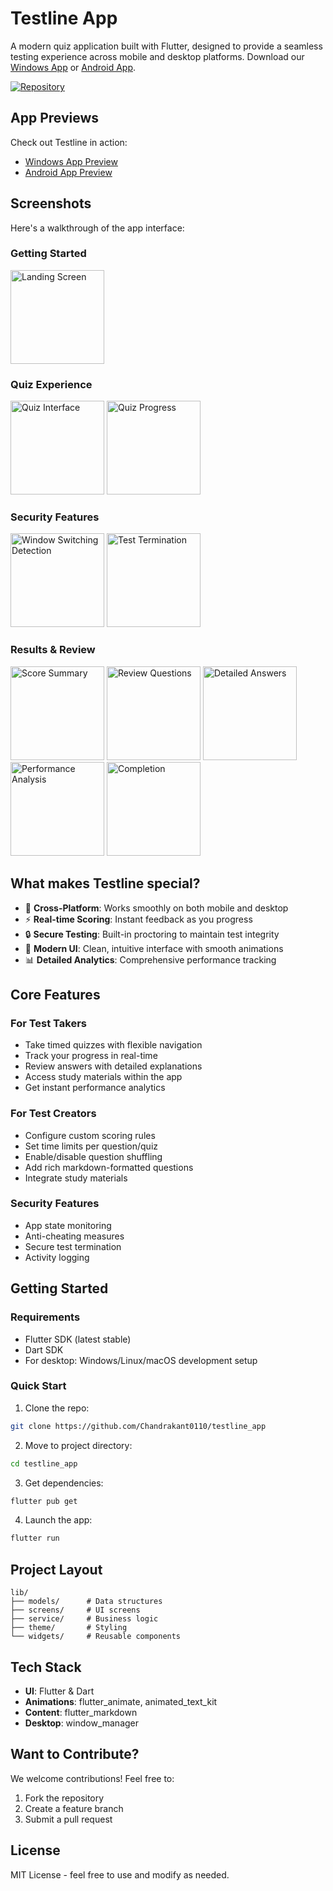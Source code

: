 # Testline App

A modern quiz application built with Flutter, designed to provide a seamless testing experience across mobile and desktop platforms. Download our [Windows App](https://github.com/Chandrakant0110/testline_app/releases/download/v1.0.2/Release.exe) or [Android App](https://github.com/Chandrakant0110/testline_app/releases/download/v1.0.2/testline_app_v1.0.2.apk).

[![Repository](https://img.shields.io/badge/github-testline__app-blue?logo=github)](https://github.com/Chandrakant0110/testline_app)

## App Previews

Check out Testline in action:
- [Windows App Preview](https://youtu.be/u5r25c1j1o8)
- [Android App Preview](https://youtu.be/nTxhdRwwLic)

## Screenshots

Here's a walkthrough of the app interface:

### Getting Started
<img src="assets/screenshots/1_landing_screen.jpg" alt="Landing Screen" width="150"/>

### Quiz Experience
<img src="assets/screenshots/2_quiz_screen.jpg" alt="Quiz Interface" width="150"/>
<img src="assets/screenshots/3_quiz_screen.jpg" alt="Quiz Progress" width="150"/>

### Security Features
<img src="assets/screenshots/4_quiz_window_switching.jpg" alt="Window Switching Detection" width="150"/>
<img src="assets/screenshots/5_quiz_test_termination.jpg" alt="Test Termination" width="150"/>

### Results & Review
<img src="assets/screenshots/6_score_screen.jpg" alt="Score Summary" width="150"/>
<img src="assets/screenshots/7_review_screen.jpg" alt="Review Questions" width="150"/>
<img src="assets/screenshots/8_review_screen.jpg" alt="Detailed Answers" width="150"/>
<img src="assets/screenshots/9_review_screen.jpg" alt="Performance Analysis" width="150"/>
<img src="assets/screenshots/10_thank_you_screen.jpg" alt="Completion" width="150"/>

## What makes Testline special?

- 📱 **Cross-Platform**: Works smoothly on both mobile and desktop
- ⚡ **Real-time Scoring**: Instant feedback as you progress
- 🔒 **Secure Testing**: Built-in proctoring to maintain test integrity
- 🎨 **Modern UI**: Clean, intuitive interface with smooth animations
- 📊 **Detailed Analytics**: Comprehensive performance tracking

## Core Features

### For Test Takers
- Take timed quizzes with flexible navigation
- Track your progress in real-time
- Review answers with detailed explanations
- Access study materials within the app
- Get instant performance analytics

### For Test Creators
- Configure custom scoring rules
- Set time limits per question/quiz
- Enable/disable question shuffling
- Add rich markdown-formatted questions
- Integrate study materials

### Security Features
- App state monitoring
- Anti-cheating measures
- Secure test termination
- Activity logging

## Getting Started

### Requirements
- Flutter SDK (latest stable)
- Dart SDK
- For desktop: Windows/Linux/macOS development setup

### Quick Start

1. Clone the repo:
```bash
git clone https://github.com/Chandrakant0110/testline_app
```

2. Move to project directory:
```bash
cd testline_app
```

3. Get dependencies:
```bash
flutter pub get
```

4. Launch the app:
```bash
flutter run
```

## Project Layout
```
lib/
├── models/      # Data structures
├── screens/     # UI screens
├── service/     # Business logic
├── theme/       # Styling
└── widgets/     # Reusable components
```

## Tech Stack

- **UI**: Flutter & Dart
- **Animations**: flutter_animate, animated_text_kit
- **Content**: flutter_markdown
- **Desktop**: window_manager

## Want to Contribute?

We welcome contributions! Feel free to:
1. Fork the repository
2. Create a feature branch
3. Submit a pull request

## License

MIT License - feel free to use and modify as needed.
